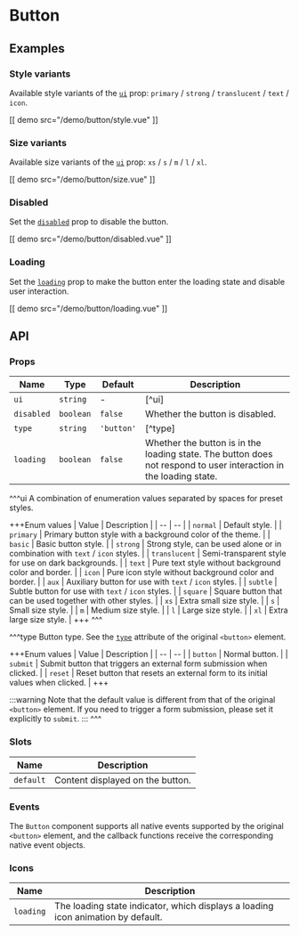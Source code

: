 # Button

## Examples

### Style variants

Available style variants of the [`ui`](#props-ui) prop: `primary` / `strong` / `translucent` / `text` / `icon`.

[[ demo src="/demo/button/style.vue" ]]

### Size variants

Available size variants of the [`ui`](#props-ui) prop: `xs` / `s` / `m` / `l` / `xl`.

[[ demo src="/demo/button/size.vue" ]]

### Disabled

Set the [`disabled`](#props-disabled) prop to disable the button.

[[ demo src="/demo/button/disabled.vue" ]]

### Loading

Set the [`loading`](#props-loading) prop to make the button enter the loading state and disable user interaction.

[[ demo src="/demo/button/loading.vue" ]]

## API

### Props

| Name | Type | Default | Description |
| -- | -- | -- | -- |
| ``ui`` | `string` | - | [^ui] |
| ``disabled`` | `boolean` | `false` | Whether the button is disabled. |
| ``type`` | `string` | `'button'` | [^type] |
| ``loading`` | `boolean` | `false` | Whether the button is in the loading state. The button does not respond to user interaction in the loading state. |

^^^ui
A combination of enumeration values separated by spaces for preset styles.

+++Enum values
| Value | Description |
| -- | -- |
| `normal` | Default style. |
| `primary` | Primary button style with a background color of the theme. |
| `basic` | Basic button style. |
| `strong` | Strong style, can be used alone or in combination with `text` / `icon` styles. |
| `translucent` | Semi-transparent style for use on dark backgrounds. |
| `text` | Pure text style without background color and border. |
| `icon` | Pure icon style without background color and border. |
| `aux` | Auxiliary button for use with `text` / `icon` styles. |
| `subtle` | Subtle button for use with `text` / `icon` styles. |
| `square` | Square button that can be used together with other styles. |
| `xs` | Extra small size style. |
| `s` | Small size style. |
| `m` | Medium size style. |
| `l` | Large size style. |
| `xl` | Extra large size style. |
+++
^^^

^^^type
Button type. See the [`type`](https://developer.mozilla.org/en-US/docs/Web/HTML/Element/button#attr-type) attribute of the original `<button>` element.

+++Enum values
| Value | Description |
| -- | -- |
| `button` | Normal button. |
| `submit` | Submit button that triggers an external form submission when clicked. |
| `reset` | Reset button that resets an external form to its initial values when clicked. |
+++

:::warning
Note that the default value is different from that of the original `<button>` element. If you need to trigger a form submission, please set it explicitly to `submit`.
:::
^^^

### Slots

| Name | Description |
| -- | -- |
| ``default`` | Content displayed on the button. |

### Events

The `Button` component supports all native events supported by the original `<button>` element, and the callback functions receive the corresponding native event objects.

### Icons

| Name | Description |
| -- | -- |
| ``loading`` | The loading state indicator, which displays a loading icon animation by default. |
